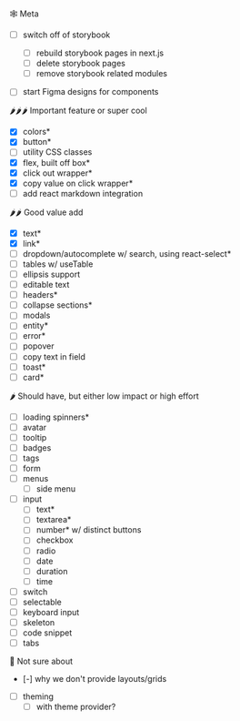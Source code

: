 🕸 Meta

- [ ] switch off of storybook

  - [ ] rebuild storybook pages in next.js
  - [ ] delete storybook pages
  - [ ] remove storybook related modules

- [ ] start Figma designs for components

🌶🌶🌶 Important feature or super cool

- [x] colors\*
- [x] button\*
- [ ] utility CSS classes
- [x] flex, built off box\*
- [x] click out wrapper\*
- [x] copy value on click wrapper\*
- [ ] add react markdown integration

🌶🌶 Good value add

- [x] text\*
- [x] link\*
- [ ] dropdown/autocomplete w/ search, using react-select\*
- [ ] tables w/ useTable
- [ ] ellipsis support
- [ ] editable text
- [ ] headers\*
- [ ] collapse sections\*
- [ ] modals
- [ ] entity\*
- [ ] error\*
- [ ] popover
- [ ] copy text in field
- [ ] toast\*
- [ ] card\*

🌶 Should have, but either low impact or high effort

- [ ] loading spinners\*
- [ ] avatar
- [ ] tooltip
- [ ] badges
- [ ] tags
- [ ] form
- [ ] menus
  - [ ] side menu
- [ ] input
  - [ ] text\*
  - [ ] textarea\*
  - [ ] number\* w/ distinct buttons
  - [ ] checkbox
  - [ ] radio
  - [ ] date
  - [ ] duration
  - [ ] time
- [ ] switch
- [ ] selectable
- [ ] keyboard input
- [ ] skeleton
- [ ] code snippet
- [ ] tabs

🧊 Not sure about

- [-] why we don't provide layouts/grids
- [ ] theming
  - [ ] with theme provider?
